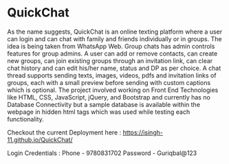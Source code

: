 # QuickChat
As the name suggests, QuickChat is an online texting platform where a user can login and can chat with family and friends individually or in groups. The idea is being taken from WhatsApp Web. Group chats has admin controls features for group admins. A user can add or remove contacts, can create new groups, can join existing groups through an invitation link, can clear chat history and can edit his/her name, status and DP as per choice. A chat thread supports sending texts, images, videos, pdfs and invitation links of groups, each with a small preview before sending with custom captions which is optional. The project involved working on Front End Technologies like HTML, CSS, JavaScript, jQuery, and Bootstrap and currently has no Database Connectivity but a sample database is available within the webpage in hidden html tags which was used while testing each functionality.

Checkout the current Deployment here : https://isingh-11.github.io/QuickChat/

Login Credentials : 
Phone - 9780831702
Password - Guriqbal@123

